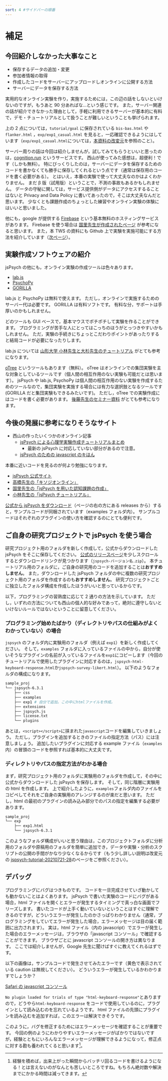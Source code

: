 ```yaml
---
sort: 4 #サイドバーの順番
---
```


# 補足

## 今回紹介しなかった大事なこと

- 保存するデータの追加・変更
- 参加者情報の取得
- 作成したコードをサーバーにアップロードしオンラインに公開する方法
- サーバーにデータを保存する方法

実用的なオンライン実験を作り，実施するためには，この辺の話をしないといけないのですが，もうあと 90 分あればな...という感じです。
また，サーバー関連の話が紹介できなかった理由として，手軽に利用できるサーバーが基本的に有料で，デモ・チュートリアルとして扱うことが難しいということも挙げられます。

上の 2 点については，`tutorial/goal` に保存されている `bis-bas.html` や `flanker.html` ，`exp/exp1_casual.html` を見ると，一応確認できるようにはしています（`exp/exp1_casual.html`については，[本資料の改変元](https://github.com/snishiyama/jspsych-tutorial-20210721-28)を参照のこと）。

サーバー周りの話は今回は紹介しませんが，試してみてもらうといいと思ったのは，[cognition.run](https://www.cognition.run) というサービスです。
西山が使ってみた感想は，超便利！です（しかも無料）。
特にびっくりしたのは，サーバーにデータを保存するためのコードを書かなくても勝手に保存してくれるという点です（通常は保存用のコードを書く必要がある）。
とはいえ，本番の実験で使って大丈夫なのかはよくわかりません。
まだ β 版（試用版）ということで，不測の事故もあるかもしれません。
データの守秘に関しては，サービス提供側がデータにアクセスするることはないと Privacy and Data Policy に書いてあったので，そこは大丈夫なんだと思います。
少なくとも課題作成のちょっとした練習やオンライン実験の体験にはいいと思いました。

他にも，google が提供する [Firebase](https://firebase.google.com) という基本無料のホスティングサービスがあります。
Firebase を使う場合は [国里先生が作成されたページ](https://kunisatolab.github.io/main/how-to-jspsych-firebase.html) が参考になると思います。
また，本 TWS の資料にも Github 上で実験を実施可能にする方法を紹介しています（[次ページ](4_web_exp.md)）。

## 実験作成ソフトウェアの紹介

jsPsych の他にも，オンライン実験の作成ツールは色々あります。

- [lab.js](https://lab.js.org)
- [PsychoPy](https://www.psychopy.org)
- [GORILLA](https://gorilla.sc)

lab.js と PsychoPy は無料で使えます。
ただし，オンラインで実施するためのサーバー代は必要です。
GORILLA は有料ソフトです。
有料な分，サポートは手厚いのかもしれません。

どのツールも GUI ベースで，基本マウスでポチポチして実験を作ることができます。
プログラミングが苦手な人にとってはこっちのほうがとっつきやすいかもしれません。
ただ，実験の手続きにちょっとこだわりポイントがあったりすると結局コードが必要になったりします。

lab.js については [山形大学 小林先生と大杉先生のチュートリアル](https://www.notion.so/lab-js-8496c3c67b384168b9e69f165ee06e16) がとても参考になります。

[oTree](https://www.otree.org) というツールもあります（無料）。
oTree はオンラインでの集団実験を主な対象としているツールです（個人間の相互作用のない実験も可能だとは思います）。
jsPsych や lab.js, PsychoPy は個人間の相互作用のない実験を作成するためのツールなので，集団実験を実施する場合には有力な選択肢となるツールです(GORILLA だと集団実験もできるみたいです)。
ただし，oTree での実験作成にはコードを書く必要があります。
[後藤先生のセミナー資料](https://akrgt.github.io/otree_2020titech/) がとても参考になります。

## 今後の発展に参考になりそうなサイト

- 西山の作ったいくつかのオンライン記事
  - [jsPsych による心理学実験作成チュートリアルまとめ](https://qiita.com/snishym/items/1e0511f8622282993ed1)
    - 最新の jsPsych に対応していない部分があるので注意。
  - [jsPsych のための javascript のキほん](https://zenn.dev/snishiyama/articles/99159c79dd02e824c148)

本番に近いコードを見るのが何より勉強になります。

- [jsPsych 公式サイト](https://www.jspsych.org/)
- [高橋先生の「キソジオンライン」](https://github.com/kohske/KisojiOnline)
- [国里先生の「jsPsych を用いた認知課題の作成」](https://kunisatolab.github.io/main/code_tips.html)
- [小林先生の「jsPsych チュートリアル」](https://www.notion.so/jsPsych-73cade0a2e044217aedf01b5845e8d4e)

[公式から jsPsych をダウンロード](https://github.com/jspsych/jsPsych/)（ページの右の方にある releases から）すると，サンプルコードが同梱されています（examples フォルダ内）。
サンプルコードはそれぞれのプラグインの使い方を確認するのにとても便利です。

## ご自身の研究プロジェクトで jsPsych を使う場合

研究プロジェクト用のフォルダを新しく作成して，公式からダウンロードした jsPsych をそこに保存してください。
[公式のリリースページ](https://github.com/jspsych/jsPsych/releases)を少しスクロールするとダウンロードリンクが見つかります（`jspsych-バージョン名.zip`）。
本チュートリアル用のフォルダに，ご自身の研究用のコードを追加することは**おすすめしません**。
また，ダウンロードした jsPsych フォルダの中に複数の研究プロジェクト用のフォルダを作成するのも**おすすめしません**。
研究プロジェクトごとに独立したフォルダ構成を作成したほうがいいと思っているからです。

以下，プログラミングの習熟度に応じて 2 通りの方法を示しています。
ただし，いずれの方法についても西山の個人的な好みであって，絶対に遵守しないといけないルールではないということに留意してください。

### プログラミング始めたばかり（ディレクトリやパスの仕組みがよくわかっていない）の場合

`jspsych` のフォルダ内に実験用のフォルダ（例えば `exp1`）を新しく作成してください。
そして，`examples` フォルダに入っているファイルの中から，自分が使いそうなプラグインの名前が入っているファイルを`exp1`にコピーします（今回のチュートリアルで使用したプラグインに対応するのは，`jspsych-html-keyboard-response.html`か`jspsych-survey-likert.html`）。
以下のようなフォルダの構成になります。

```sh
sample_proj
└── jspsych-6.3.1
    ├── css
    ├── examples
    ├── exp1 # 自分で追加。この中にhtmlファイルを作成。
    ├── extensions
    ├── jspsych.js
    ├── license.txt
    └── plugins
```

あとは，`<script></script>`に挟まれた`javascript`コードを編集していきましょう。
ただし，プラグインを追加するときのファイルの指定方法（パス）には注意しましょう。
追加したいプラグインに対応する example ファイル（`examples`内）の冒頭のコードを参照すれば基本的に大丈夫です。

### ディレクトリやパスの指定方法がわかる場合

まず，研究プロジェクト用のフォルダに実験用のフォルダを作成して，その中に公式からダウンロードした jsPsych を保存します。
そして，同じ階層に実験用の html を作成します。
上で紹介したように，`examples`フォルダ内のファイルをコピペしてそれをご自身の実験用のアレンジするのが楽だと思います。
ただし，html の最初のプラグインの読み込み部分でのパスの指定を編集する必要があります。

```sh
sample_proj
└── exp
    ├── exp1.html
    └── jspsych-6.3.1
```

このようなフォルダ構成がいいと思う理由は，このプロジェクトフォルダに分析用のフォルダや原稿用のフォルダを簡単に追加でき，データや実験・分析のスクリプトの公開の手間がかなり少なくなるからです（もう少し詳しい説明は改変元の [jspsych-tutorial-20210721-28](https://snishiyama.github.io/jspsych-tutorial-20210721-28/)のページをご参照ください）。

## デバッグ

プログラミングにバグはつきものです。
コードを一旦完成させていざ動かしても動かないことはよくあります。
jsPsych で書いた実験のコードにバグがある場合，html ファイルを開くとエラーが発生するタイミングで真っ白な画面でフリーズします。
書いたコードが上手く動いていないということはすぐに理解できるのですが，どういうエラーが発生したのかさっぱりわかりません（通常，プログラミングをしていてエラーが発生した場合，エラーメッセージは目の届く範囲に出力されます）。
実は，html ファイル（内の javascript）でエラーが発生した場合のエラーメッセージは，ブラウザの「javascript コンソール」で確認することができます。
ブラウザごとに javascript コンソールの開き方は異なります。
ここでは紹介しませんが，Google 先生に聞けばすぐに教えてくれるはずです。

以下の画像は，サンプルコードで発生させてみたエラーです（黄色で表示されている caution は無視してください）。
どういうエラーが発生しているかわかりますでしょうか？

[Safari の javascript コンソール](fig/javascript-console.png)

`No plugin loaded for trials of type "html-keyboard-response"`とありますので，どうやら`html-keyboard-response` をコードで使用しているのに，プラグインとして読み込むのを忘れているようです。
html ファイルの先頭にプラグインを読み込むを追加すれば，このエラーは解決できそうです。

このように，バグを修正するためにはエラーメッセージを確認することが重要です。
今回の例のようにわかりやすいエラーメッセージがばかりではないですが，経験とともにいろんなエラーメッセージが理解できるようになって，修正点に対する勘も養われてくると思います[^1]。

[^1]: 経験を積めば，出来上がった瞬間からバッチリ回るコードを書けるようになる！とは言えないのがなんとも苦しいところですね。もちろん絶対数や解決までにかかる時間は減ってきます。
